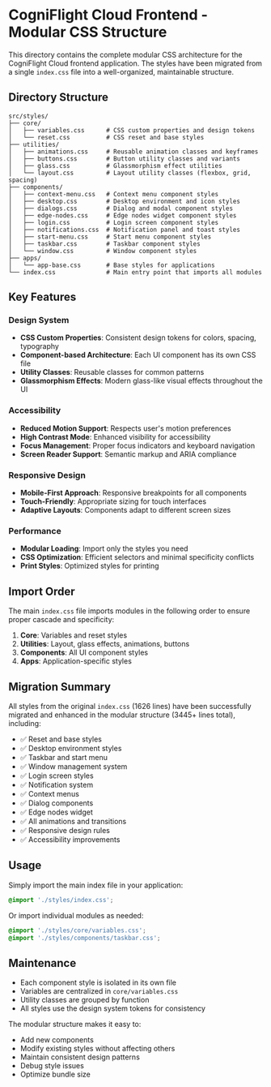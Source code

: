 # CogniFlight Cloud Frontend - Modular CSS Structure

This directory contains the complete modular CSS architecture for the CogniFlight Cloud frontend application. The styles have been migrated from a single `index.css` file into a well-organized, maintainable structure.

## Directory Structure

```
src/styles/
├── core/
│   ├── variables.css      # CSS custom properties and design tokens
│   └── reset.css          # CSS reset and base styles
├── utilities/
│   ├── animations.css     # Reusable animation classes and keyframes
│   ├── buttons.css        # Button utility classes and variants
│   ├── glass.css          # Glassmorphism effect utilities
│   └── layout.css         # Layout utility classes (flexbox, grid, spacing)
├── components/
│   ├── context-menu.css   # Context menu component styles
│   ├── desktop.css        # Desktop environment and icon styles
│   ├── dialogs.css        # Dialog and modal component styles
│   ├── edge-nodes.css     # Edge nodes widget component styles
│   ├── login.css          # Login screen component styles
│   ├── notifications.css  # Notification panel and toast styles
│   ├── start-menu.css     # Start menu component styles
│   ├── taskbar.css        # Taskbar component styles
│   └── window.css         # Window component styles
├── apps/
│   └── app-base.css       # Base styles for applications
└── index.css              # Main entry point that imports all modules
```

## Key Features

### Design System
- **CSS Custom Properties**: Consistent design tokens for colors, spacing, typography
- **Component-based Architecture**: Each UI component has its own CSS file
- **Utility Classes**: Reusable classes for common patterns
- **Glassmorphism Effects**: Modern glass-like visual effects throughout the UI

### Accessibility
- **Reduced Motion Support**: Respects user's motion preferences
- **High Contrast Mode**: Enhanced visibility for accessibility
- **Focus Management**: Proper focus indicators and keyboard navigation
- **Screen Reader Support**: Semantic markup and ARIA compliance

### Responsive Design
- **Mobile-First Approach**: Responsive breakpoints for all components
- **Touch-Friendly**: Appropriate sizing for touch interfaces
- **Adaptive Layouts**: Components adapt to different screen sizes

### Performance
- **Modular Loading**: Import only the styles you need
- **CSS Optimization**: Efficient selectors and minimal specificity conflicts
- **Print Styles**: Optimized styles for printing

## Import Order

The main `index.css` file imports modules in the following order to ensure proper cascade and specificity:

1. **Core**: Variables and reset styles
2. **Utilities**: Layout, glass effects, animations, buttons
3. **Components**: All UI component styles
4. **Apps**: Application-specific styles

## Migration Summary

All styles from the original `index.css` (1626 lines) have been successfully migrated and enhanced in the modular structure (3445+ lines total), including:

- ✅ Reset and base styles
- ✅ Desktop environment styles
- ✅ Taskbar and start menu
- ✅ Window management system
- ✅ Login screen styles
- ✅ Notification system
- ✅ Context menus
- ✅ Dialog components
- ✅ Edge nodes widget
- ✅ All animations and transitions
- ✅ Responsive design rules
- ✅ Accessibility improvements

## Usage

Simply import the main index file in your application:

```css
@import './styles/index.css';
```

Or import individual modules as needed:

```css
@import './styles/core/variables.css';
@import './styles/components/taskbar.css';
```

## Maintenance

- Each component style is isolated in its own file
- Variables are centralized in `core/variables.css`
- Utility classes are grouped by function
- All styles use the design system tokens for consistency

The modular structure makes it easy to:
- Add new components
- Modify existing styles without affecting others
- Maintain consistent design patterns
- Debug style issues
- Optimize bundle size